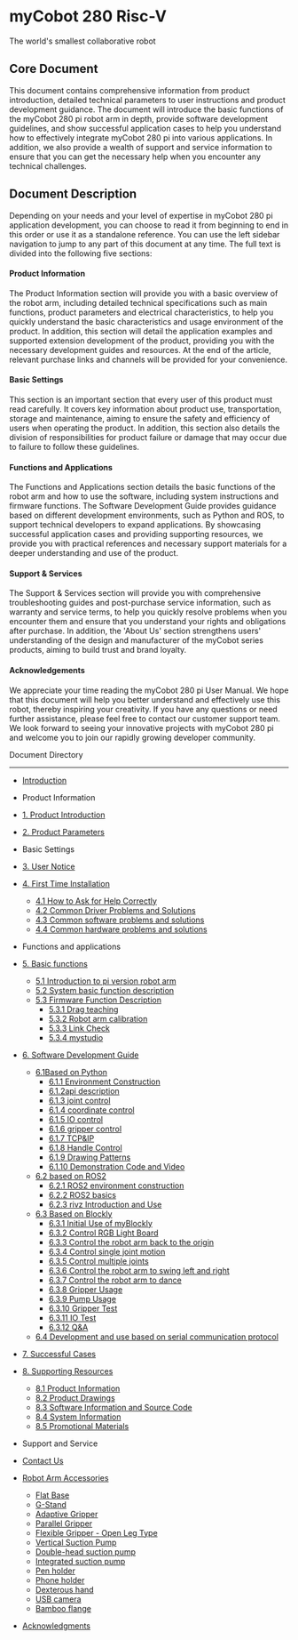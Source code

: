 # myCobot 280 Risc-V
The world's smallest collaborative robot

Core Document
---
This document contains comprehensive information from product introduction, detailed technical parameters to user instructions and product development guidance. The document will introduce the basic functions of the myCobot 280 pi robot arm in depth, provide software development guidelines, and show successful application cases to help you understand how to effectively integrate myCobot 280 pi into various applications. In addition, we also provide a wealth of support and service information to ensure that you can get the necessary help when you encounter any technical challenges.

Document Description
---

Depending on your needs and your level of expertise in myCobot 280 pi application development, you can choose to read it from beginning to end in this order or use it as a standalone reference. You can use the left sidebar navigation to jump to any part of this document at any time. The full text is divided into the following five sections:

#### Product Information
The Product Information section will provide you with a basic overview of the robot arm, including detailed technical specifications such as main functions, product parameters and electrical characteristics, to help you quickly understand the basic characteristics and usage environment of the product. In addition, this section will detail the application examples and supported extension development of the product, providing you with the necessary development guides and resources. At the end of the article, relevant purchase links and channels will be provided for your convenience.

#### Basic Settings
This section is an important section that every user of this product must read carefully. It covers key information about product use, transportation, storage and maintenance, aiming to ensure the safety and efficiency of users when operating the product. In addition, this section also details the division of responsibilities for product failure or damage that may occur due to failure to follow these guidelines.

#### Functions and Applications
The Functions and Applications section details the basic functions of the robot arm and how to use the software, including system instructions and firmware functions. The Software Development Guide provides guidance based on different development environments, such as Python and ROS, to support technical developers to expand applications. By showcasing successful application cases and providing supporting resources, we provide you with practical references and necessary support materials for a deeper understanding and use of the product.

#### Support & Services
The Support & Services section will provide you with comprehensive troubleshooting guides and post-purchase service information, such as warranty and service terms, to help you quickly resolve problems when you encounter them and ensure that you understand your rights and obligations after purchase. In addition, the 'About Us' section strengthens users' understanding of the design and manufacturer of the myCobot series products, aiming to build trust and brand loyalty.

#### Acknowledgements
We appreciate your time reading the myCobot 280 pi User Manual. We hope that this document will help you better understand and effectively use this robot, thereby inspiring your creativity. If you have any questions or need further assistance, please feel free to contact our customer support team. We look forward to seeing your innovative projects with myCobot 280 pi and welcome you to join our rapidly growing developer community.

Document Directory

---
* [Introduction](README.md)
* Product Information

* [1. Product Introduction](1-ProductInformation/1.ProductIntroduction/1-ProductIntroduction.md)
* [2. Product Parameters](1-ProductInformation/2.ProductParameter/2-ProductParameters.md)

* Basic Settings

*  [3. User Notice](2-BasicSettings/3.UserNotice/3-UserInstructions.md)
*  [4. First Time Installation](2-BasicSettings/4.FirstTimeInstallation/4-FirstTimeInstallation.md)
    * [4.1 How to Ask for Help Correctly](4-SupportAndService/9.Troubleshooting/9.0-how_to_ask.md)
    * [4.2 Common Driver Problems and Solutions](4-SupportAndService/9.Troubleshooting/9.1-driver.md)
    * [4.3 Common software problems and solutions](4-SupportAndService/9.Troubleshooting/9.2-software.md)
    * [4.4 Common hardware problems and solutions](4-SupportAndService/9.Troubleshooting/9.3-hardware.md)

* Functions and applications
* [5. Basic functions](3-FunctionsAndApplications/5.BasicFunction/README.md)
   * [5.1 Introduction to pi version robot arm](3-FunctionsAndApplications/5.BasicFunction/5.1-Functionlnstruction/3.5.1-SW-description.md)
   * [5.2 System basic function description](3-FunctionsAndApplications/5.BasicFunction/5.2-Softwarelnstructions/3.5.2-SW-detail-description.md)
   * [5.3 Firmware Function Description](3-FunctionsAndApplications/5.BasicFunction/5.3-FirmwareFunctionDescription/README.md)
     * [5.3.1 Drag teaching](3-FunctionsAndApplications/5.BasicFunction/5.3-FirmwareFunctionDescription/5.3.1-moving/4.2.1.2-micro_CPU.md)
     * [5.3.2 Robot arm calibration](3-FunctionsAndApplications/5.BasicFunction/5.3-FirmwareFunctionDescription/5.3.2-calibration/4.2.2.2-micro_CPU.md)
     * [5.3.3 Link Check](3-FunctionsAndApplications/5.BasicFunction/5.3-FirmwareFunctionDescription/5.3.4-connection/4.2.4.2-micro_CPU.md)
     * [5.3.4 mystudio](3-FunctionsAndApplications/5.BasicFunction/5.3-FirmwareFunctionDescription/README.md)
* [6. Software Development Guide](3-FunctionsAndApplications/6.developmentGuide/README.md)
   * [6.1Based on Python](3-FunctionsAndApplications/6.developmentGuide/python/README.md)
     * [6.1.1 Environment Construction](3-FunctionsAndApplications/6.developmentGuide/python/7.1_download.md)
     * [6.1.2api description](3-FunctionsAndApplications/6.developmentGuide/python/7.2_API.md)
     * [6.1.3 joint control](3-FunctionsAndApplications/6.developmentGuide/python/7.3_angle.md)
     * [6.1.4 coordinate control](3-FunctionsAndApplications/6.developmentGuide/python/7.4_coord.md)
     * [6.1.5 IO control](3-FunctionsAndApplications/6.developmentGuide/python/7.5_IO.md)
     * [6.1.6 gripper control](3-FunctionsAndApplications/6.developmentGuide/python/7.6_gripper.md)
     * [6.1.7 TCP&IP](3-FunctionsAndApplications/6.developmentGuide/python/7.7_TCPIP.md)
     * [6.1.8 Handle Control](3-FunctionsAndApplications/6.developmentGuide/python/7.9_HandleControl.md)
     * [6.1.9 Drawing Patterns](3-FunctionsAndApplications/6.developmentGuide/python/7.15_280_gcode_draw.md)
     * [6.1.10 Demonstration Code and Video](3-FunctionsAndApplications/6.developmentGuide/python/7.8_example.md)
   <!-- * [6.2 Based on ROS1](3-FunctionsAndApplications/6.developmentGuide/ROS/12.1-ROS1/12.1.1-Introduction.md)
     * [6.2.1 ROS1 Environment Building](3-FunctionsAndApplications/6.developmentGuide/ROS/12.1-ROS1/12.1.2-EnvironmentBuilding.md)
     * [6.2.2 ROS1 Basics](3-FunctionsAndApplications/6.developmentGuide/ROS/12.1-ROS1/12.1.3-ROS_Basics.md)
     * [6.2.3 rivz Introduction and Use](3-FunctionsAndApplications/6.developmentGuide/ROS/12.1-ROS1/12.1.4-rivzIntroductionAndUse/README.md)
     * [6.2.4 Moveit Introduction and Use](3-FunctionsAndApplications/6.developmentGuide/ROS/12.1-ROS1/12.1.5-Moveit/README.md) -->
   * [6.2  based on ROS2](3-FunctionsAndApplications/6.developmentGuide/ROS/12.2-ROS2/12.2.3-ROS2Introduction.md)
     * [6.2.1 ROS2 environment construction](3-FunctionsAndApplications/6.developmentGuide/ROS/12.2-ROS2/12.2.1-InstallationOfROS2.md)
     * [6.2.2 ROS2 basics](3-FunctionsAndApplications\6.developmentGuide\ROS\12.2-ROS2/12.2.2-BasicTutorial.md)
     * [6.2.3 rivz Introduction and Use](3-FunctionsAndApplications/6.developmentGuide/ROS/12.2-ROS2/12.2.4-rivzIntroductionAndUse/README.md)
   * [6.3  Based on Blockly](3-FunctionsAndApplications/6.developmentGuide/myBlocklyAndUlFlow/myblocklyTutorials/README.md)
     * [6.3.1 Initial Use of myBlockly](3-FunctionsAndApplications/6.developmentGuide/myBlocklyAndUlFlow/myblocklyTutorials/5.1.1-myBlocklyFirstUse.md)
     * [6.3.2 Control RGB Light Board](3-FunctionsAndApplications/6.developmentGuide/myBlocklyAndUlFlow/myblocklyTutorials/5.1.2-ControlRGB.md)
     * [6.3.3 Control the robot arm back to the origin](3-FunctionsAndApplications/6.developmentGuide/myBlocklyAndUlFlow/myblocklyTutorials/5.1.3-ControlRoboticArmBackZero.md)
     * [6.3.4 Control single joint motion](3-FunctionsAndApplications/6.developmentGuide/myBlocklyAndUlFlow/myblocklyTutorials/5.1.4-ControlSingleJoint.md)
     * [6.3.5 Control multiple joints](3-FunctionsAndApplications/6.developmentGuide/myBlocklyAndUlFlow/myblocklyTutorials/5.1.5-ControlSinglesJoint.md)
     * [6.3.6 Control the robot arm to swing left and right](3-FunctionsAndApplications/6.developmentGuide/myBlocklyAndUlFlow/myblocklyTutorials/5.1.6-ControlRoboticSwingLeft&Right.md)
     * [6.3.7 Control the robot arm to dance](3-FunctionsAndApplications/6.developmentGuide/myBlocklyAndUlFlow/myblocklyTutorials/5.1.7-ControlRoboticArmDance.md)
     * [6.3.8 Gripper Usage](3-FunctionsAndApplications/6.developmentGuide/myBlocklyAndUlFlow/myblocklyTutorials/5.1.8-GripperUse.md)
     * [6.3.9 Pump Usage](3-FunctionsAndApplications/6.developmentGuide/myBlocklyAndUlFlow/myblocklyTutorials/5.1.9-PumpUse.md)
     * [6.3.10 Gripper Test](3-FunctionsAndApplications/6.developmentGuide/myBlocklyAndUlFlow/myblocklyTutorials/5.13-gripperTest.md)
     * [6.3.11 IO Test](3-FunctionsAndApplications/6.developmentGuide/myBlocklyAndUlFlow/myblocklyTutorials/5.14-ioTest.md)
     * [6.3.12 Q&A](3-FunctionsAndApplications/6.developmentGuide/myBlocklyAndUlFlow/myblocklyTutorials/5.1.10Q&A.md)
   * [6.4 Development and use based on serial communication protocol](3-FunctionsAndApplications/6.developmentGuide/CommunicationProtocolPackage/18-communication.md)
* [7. Successful Cases](3-FunctionsAndApplications/7.SuccessfulCase/7-SuccessfulCases.md)
* [8. Supporting Resources](3-FunctionsAndApplications/8.SupportingResources/README.md)
   * [8.1 Product Information](3-FunctionsAndApplications/8.SupportingResources/8.1-ProductInformation/README.md)
   * [8.2 Product Drawings](3-FunctionsAndApplications/8.SupportingResources/8.2-ProductDrawings/README.md)
   * [8.3 Software Information and Source Code](3-FunctionsAndApplications/8.SupportingResources/8.3-SoftwareInformationAndSourceCode/README.md)
   * [8.4 System Information](3-FunctionsAndApplications/8.SupportingResources/8.4-SystemInformation/README.md)
   * [8.5 Promotional Materials](3-FunctionsAndApplications/8.SupportingResources/8.5-PromotionalMaterials/README.md)
* Support and Service
* [ Contact Us](4-SupportAndService/11.AboutUs/11.AboutUs.md)
* [Robot Arm Accessories](4-SupportAndService/Accessories/accessories.md)
     * [Flat Base](4-SupportAndService/Accessories/Flatbase.md)
     * [G-Stand](4-SupportAndService/Accessories/Gstands_2.0.md)
     * [Adaptive Gripper](4-SupportAndService/Accessories/AdaptiveGripper.md)
     * [Parallel Gripper](4-SupportAndService/Accessories/ParallelGripper.md)
     * [Flexible Gripper - Open Leg Type](4-SupportAndService/Accessories/flexible_gripper_2.md)
     * [Vertical Suction Pump](4-SupportAndService/Accessories/pump.md)
     * [Double-head suction pump](4-SupportAndService/Accessories/doublepump.md)
     * [Integrated suction pump](4-SupportAndService/Accessories/IntegratedPump.md)
     * [Pen holder](4-SupportAndService/Accessories/penHolder.md)
     * [Phone holder](4-SupportAndService/Accessories/phoneHolder.md)
     * [Dexterous hand](4-SupportAndService/Accessories/Robothand.md)
     * [USB camera](4-SupportAndService/Accessories/USBcamera.md)
     * [Bamboo flange](4-SupportAndService/Accessories/bamboo.md)
* [Acknowledgments](5-Acknowledgments/5-Acknowledgments.md)